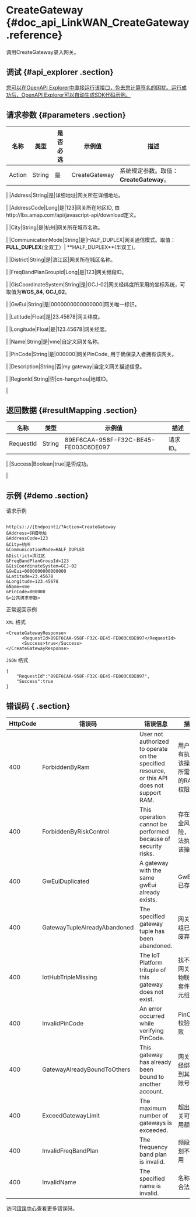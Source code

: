 # CreateGateway {#doc_api_LinkWAN_CreateGateway .reference}

调用CreateGateway录入网关。

## 调试 {#api_explorer .section}

[您可以在OpenAPI Explorer中直接运行该接口，免去您计算签名的困扰。运行成功后，OpenAPI Explorer可以自动生成SDK代码示例。](https://api.aliyun.com/#product=LinkWAN&api=CreateGateway&type=RPC&version=2018-12-30)

## 请求参数 {#parameters .section}

|名称|类型|是否必选|示例值|描述|
|--|--|----|---|--|
|Action|String|是|CreateGateway|系统规定参数。取值：**CreateGateway**。

 |
|Address|String|是|详细地址|网关所在详细地址。

 |
|AddressCode|Long|是|123|网关所在地区ID, 由http://lbs.amap.com/api/javascript-api/download定义。

 |
|City|String|是|杭州|网关所在城市名称。

 |
|CommunicationMode|String|是|HALF\_DUPLEX|网关通信模式。取值：**FULL\_DUPLEX**\(全双工）| \*\*HALF\_DUPLEX\*\*\(半双工\)。

 |
|District|String|是|滨江区|网关所在城区名称。

 |
|FreqBandPlanGroupId|Long|是|123|网关频段ID。

 |
|GisCoordinateSystem|String|是|GCJ-02|网关经纬度所采用的坐标系统，可取值为**WGS\_84**, **GCJ\_02**。

 |
|GwEui|String|是|0000000000000000|网关唯一标识。

 |
|Latitude|Float|是|23.45678|网关纬度。

 |
|Longitude|Float|是|123.45678|网关经度。

 |
|Name|String|是|vme|自定义网关名称。

 |
|PinCode|String|是|000000|网关PinCode, 用于确保录入者拥有该网关。

 |
|Description|String|否|my gateway|自定义网关描述信息。

 |
|RegionId|String|否|cn-hangzhou|地域ID。

 |

## 返回数据 {#resultMapping .section}

|名称|类型|示例值|描述|
|--|--|---|--|
|RequestId|String|89EF6CAA-958F-F32C-BE45-FE003C6DE097|请求ID。

 |
|Success|Boolean|true|是否成功。

 |

## 示例 {#demo .section}

请求示例

``` {#request_demo}

http(s)://[Endpoint]/?Action=CreateGateway
&Address=详细地址
&AddressCode=123
&City=杭州
&CommunicationMode=HALF_DUPLEX
&District=滨江区
&FreqBandPlanGroupId=123
&GisCoordinateSystem=GCJ-02
&GwEui=0000000000000000
&Latitude=23.45678
&Longitude=123.45678
&Name=vme
&PinCode=000000
&<公共请求参数>

```

正常返回示例

`XML` 格式

``` {#xml_return_success_demo}
<CreateGatewayResponse>
      <RequestId>89EF6CAA-958F-F32C-BE45-FE003C6DE097</RequestId>
      <Success>true</Success>
</CreateGatewayResponse>
```

`JSON` 格式

``` {#json_return_success_demo}
{
	"RequestId":"89EF6CAA-958F-F32C-BE45-FE003C6DE097",
	"Success":true
}
```

## 错误码 { .section}

|HttpCode|错误码|错误信息|描述|
|--------|---|----|--|
|400|ForbiddenByRam|User not authorized to operate on the specified resource, or this API does not support RAM.|用户没有执行该操作所需要的RAM权限。|
|400|ForbiddenByRiskControl|This operation cannot be performed because of security risks.|存在安全风险，无法执行该操作|
|400|GwEuiDuplicated|A gateway with the same gwEui already exists.|GwEUI 已存在|
|400|GatewayTupleAlreadyAbandoned|The specified gateway tuple has been abandoned.|网关元组已经废弃|
|400|IotHubTripleMissing|The IoT Platform trituple of this gateway does not exist.|找不到网关的物联网套件三元组|
|400|InvalidPinCode|An error occurred while verifying PinCode.|PinCode校验失败|
|400|GatewayAlreadyBoundToOthers|This gateway has already been bound to another account.|网关已经绑定到其它账号|
|400|ExceedGatewayLimit|The maximum number of gateways is exceeded.|超出网关可使用额度|
|400|InvalidFreqBandPlan|The frequency band plan is invalid.|频段计划不可用|
|400|InvalidName|The specified name is invalid.|名称不合法|

访问[错误中心](https://error-center.aliyun.com/status/product/LinkWAN)查看更多错误码。

